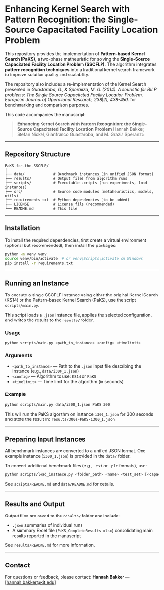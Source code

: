 # Enhancing Kernel Search with Pattern Recognition: the Single-Source Capacitated Facility Location Problem

This repository provides the implementation of **Pattern-based Kernel Search (PaKS)**, a two-phase matheuristic for solving the **Single-Source Capacitated Facility Location Problem (SSCFLP)**. The algorithm integrates **pattern recognition techniques** into a traditional kernel search framework to improve solution quality and scalability.

The repository also includes a re-implementation of the Kernel Search presented in *Guastaroba, G., & Speranza, M. G. (2014). A heuristic for BILP problems: The Single Source Capacitated Facility Location Problem. European Journal of Operational Research, 238(2), 438-450.* for benchmarking and comparison purposes.

This code accompanies the manuscript:

> **Enhancing Kernel Search with Pattern Recognition: the Single-Source Capacitated Facility Location Problem**
> Hannah Bakker, Stefan Nickel, Gianfranco Guastaroba, and M. Grazia Speranza

---

## Repository Structure

```
PaKS-for-the-SSCFLP/
│
├── data/             # Benchmark instances (in unified JSON format)
├── results/          # Output files from algorithm runs
├── scripts/          # Executable scripts (run experiments, load instances)
├── src/              # Source code modules (metaheuristics, models, utils)
├── requirements.txt  # Python dependencies (to be added)
├── LICENSE           # License file (recommended)
└── README.md         # This file
```

---

## Installation

To install the required dependencies, first create a virtual environment (optional but recommended), then install the packages:

```bash
python -m venv venv
source venv/bin/activate  # or venv\Scripts\activate on Windows
pip install -r requirements.txt
```

---

## Running an Instance

To execute a single SSCFLP instance using either the original Kernel Search (KS14) or the Pattern-based Kernel Search (PaKS), use the script `scripts/main.py`.

This script loads a `.json` instance file, applies the selected configuration, and writes the results to the `results/` folder.

### Usage

```bash
python scripts/main.py <path_to_instance> <config> <timelimit>
```

### Arguments

* `<path_to_instance>` — Path to the `.json` input file describing the instance (e.g., `data/i300_1.json`)
* `<config>` — Algorithm to use: `KS14` or `PaKS`
* `<timelimit>` — Time limit for the algorithm (in seconds)

### Example

```bash
python scripts/main.py data/i300_1.json PaKS 300
```

This will run the PaKS algorithm on instance `i300_1.json` for 300 seconds and store the result in:
`results/300s-PaKS-i300_1.json`

---

## Preparing Input Instances

All benchmark instances are converted to a unified JSON format. One example instance (`i300_1.json`) is provided in the `data/` folder.

To convert additional benchmark files (e.g., `.txt` or `.plc` formats), use:

```bash
python scripts/load_instance.py <folder_path> <name> <test_set> [<capacity>]
```

See `scripts/README.md` and `data/README.md` for details.

---

## Results and Output

Output files are saved to the `results/` folder and include:

* `.json` summaries of individual runs
* A summary Excel file (`PaKS_CompleteResults.xlsx`) consolidating main results reported in the manuscript

See `results/README.md` for more information.

---

## Contact

For questions or feedback, please contact:
**Hannah Bakker** — \[[hannah.bakker@kit.edu](mailto:hannah.bakker@kit.edu)]
